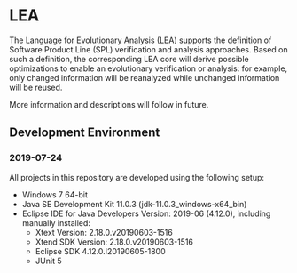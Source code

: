 # LEA
The Language for Evolutionary Analysis (LEA) supports the definition of Software Product Line (SPL) verification and analysis approaches. Based on such a definition, the corresponding LEA core will derive possible optimizations to enable an evolutionary verification or analysis: for example, only changed information will be reanalyzed while unchanged information will be reused.

More information and descriptions will follow in future.

## Development Environment
### 2019-07-24
All projects in this repository are developed using the following setup:
* Windows 7 64-bit
* Java SE Development Kit 11.0.3 (jdk-11.0.3\_windows-x64_bin)
* Eclipse IDE for Java Developers Version: 2019-06 (4.12.0), including manually installed:
  * Xtext Version: 2.18.0.v20190603-1516
  * Xtend SDK Version: 2.18.0.v20190603-1516
  * Eclipse SDK 4.12.0.I20190605-1800
  * JUnit 5